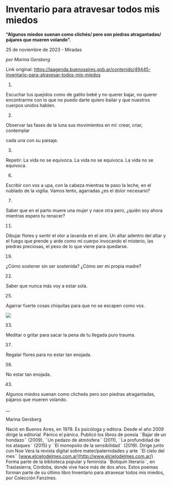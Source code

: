 # Inventario para atravesar todos mis miedos

**“Algunos miedos suenan como clichés/ pero son piedras atragantadas/ pájaros que mueren volando”.**

25 de noviembre de 2023 - Miradas

_por Marina Gersberg_

Link original: https://laagenda.buenosaires.gob.ar/contenido/49445-inventario-para-atravesar-todos-mis-miedos



1.




 Escuchar tus quejidos como de gatito bebé
y no querer bajar, no querer
encontrarme con lo que no puedo darte
quiero bailar
y que nuestros cuerpos unidos hablen.
 



 2.
Observar las fases de la luna
sus movimientos en mí:
crear, criar, contemplar
 



cada una con su paisaje.




 3.
Repetir:
La vida no
se equivoca. La vida no
se equivoca.
La vida no se
equivoca.
 



 6.
Escribir con vos a upa, con la cabeza
mientras te paso la leche,
en el nublado de la vigilia.
Vamos lento, agarradas
¿es el dolor necesario?
 



 7.
Saber que en el parto muere
una mujer y nace otra
pero, ¿quién soy ahora
mientras espero tu renacer?
 



 11.
Dibujar flores y sentir
el olor a lavanda en el aire.
Un altar adentro del altar y el fuego
que prende y arde como mi cuerpo
invocando el misterio,
las piedras preciosas, el peso
de lo que viene para quedarse.
 



 19.
¿Cómo sostener sin ser sostenida?
¿Cómo ser mi propia madre?
 



 22.
Saber que nunca más
voy a estar sola.
 



 25.
Agarrar fuerte cosas chiquitas
para que no se escapen como vos.
 



![](https://cdn.feater.me/files/images/2992577/21f23d9b-35fd-4b77-9881-1e31a60af1ac.jpg)




 33.
Meditar o gritar para sacar la pena
de tu llegada puro trauma.
 



 37.
Regalar flores para no estar
tan enojada.
 



 38.
No estar tan enojada.
 



 43.
Algunos miedos suenan como clicheés
pero son piedras atragantadas,
pájaros que mueren volando.
 



\_\_




Marina Gersberg




Nació en Buenos Aires, en 1978. Es psicóloga y editora. Desde el año 2009 dirige la editorial  Pánico el pánico. Publicó los libros de poesía ¨Bajar de un hondazo¨ (2009), ¨Un pedazo de atmósfera¨ (2011), ¨La profundidad de los ataques¨ (2015) y ¨El monopolio de la sensibilidad¨ (2019). Dirige junto con Noe Vera la revista digital sobre mater/paternidades y arte ¨El cielo del mes¨ [www.elcielodelmes.com.ar](http://www.elcielodelmes.com.ar/) Forma parte de la biblioteca popular y feminista ¨Botiquín literario¨, en Traslasierra, Córdoba, donde vive hace más de dos años. Estos poemas forman parte de su último libro Inventario para atravesar todos mis miedos, por Colección Fanzines.



